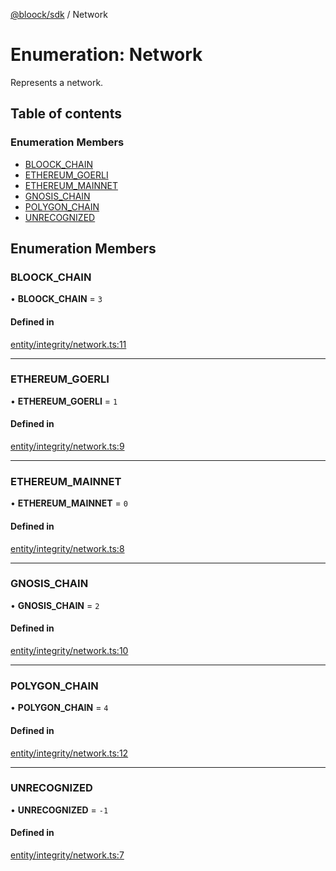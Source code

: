 [@bloock/sdk](../index.md) / Network

# Enumeration: Network

Represents a network.

## Table of contents

### Enumeration Members

- [BLOOCK\_CHAIN](Network-1.md#bloock_chain)
- [ETHEREUM\_GOERLI](Network-1.md#ethereum_goerli)
- [ETHEREUM\_MAINNET](Network-1.md#ethereum_mainnet)
- [GNOSIS\_CHAIN](Network-1.md#gnosis_chain)
- [POLYGON\_CHAIN](Network-1.md#polygon_chain)
- [UNRECOGNIZED](Network-1.md#unrecognized)

## Enumeration Members

### BLOOCK\_CHAIN

• **BLOOCK\_CHAIN** = ``3``

#### Defined in

[entity/integrity/network.ts:11](https://github.com/bloock/bloock-sdk/blob/d82279b/languages/js/src/entity/integrity/network.ts#L11)

___

### ETHEREUM\_GOERLI

• **ETHEREUM\_GOERLI** = ``1``

#### Defined in

[entity/integrity/network.ts:9](https://github.com/bloock/bloock-sdk/blob/d82279b/languages/js/src/entity/integrity/network.ts#L9)

___

### ETHEREUM\_MAINNET

• **ETHEREUM\_MAINNET** = ``0``

#### Defined in

[entity/integrity/network.ts:8](https://github.com/bloock/bloock-sdk/blob/d82279b/languages/js/src/entity/integrity/network.ts#L8)

___

### GNOSIS\_CHAIN

• **GNOSIS\_CHAIN** = ``2``

#### Defined in

[entity/integrity/network.ts:10](https://github.com/bloock/bloock-sdk/blob/d82279b/languages/js/src/entity/integrity/network.ts#L10)

___

### POLYGON\_CHAIN

• **POLYGON\_CHAIN** = ``4``

#### Defined in

[entity/integrity/network.ts:12](https://github.com/bloock/bloock-sdk/blob/d82279b/languages/js/src/entity/integrity/network.ts#L12)

___

### UNRECOGNIZED

• **UNRECOGNIZED** = ``-1``

#### Defined in

[entity/integrity/network.ts:7](https://github.com/bloock/bloock-sdk/blob/d82279b/languages/js/src/entity/integrity/network.ts#L7)
